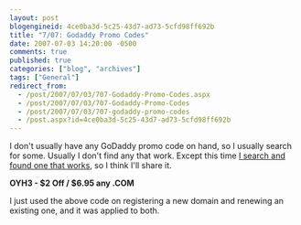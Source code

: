 ```yaml
---
layout: post
blogengineid: 4ce0ba3d-5c25-43d7-ad73-5cfd98ff692b
title: "7/07: Godaddy Promo Codes"
date: 2007-07-03 14:20:00 -0500
comments: true
published: true
categories: ["blog", "archives"]
tags: ["General"]
redirect_from: 
  - /post/2007/07/03/707-Godaddy-Promo-Codes.aspx
  - /post/2007/07/03/707-Godaddy-Promo-Codes
  - /post/2007/07/03/707-godaddy-promo-codes
  - /post.aspx?id=4ce0ba3d-5c25-43d7-ad73-5cfd98ff692b
---
```

<!-- more -->

I don't usually have any GoDaddy promo code on hand, so I usually search for some. Usually I don't find any that work. Except this time <A href="http://www.fatwallet.com/t/18/725207">I search and found one that works</A>, so I think I'll share it.

**OYH3 - $2 Off / $6.95 any .COM**

I just used the above code on registering a new domain and renewing an existing one, and it was applied to both.
